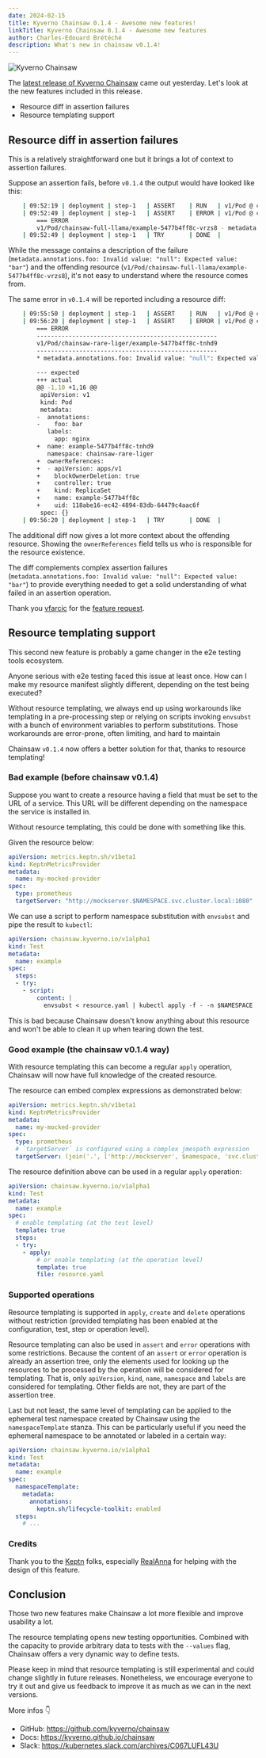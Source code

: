 ```yaml
---
date: 2024-02-15
title: Kyverno Chainsaw 0.1.4 - Awesome new features!
linkTitle: Kyverno Chainsaw 0.1.4 - Awesome new features
author: Charles-Edouard Brétéché
description: What's new in chainsaw v0.1.4!
---
```


![Kyverno Chainsaw](kyverno-chainsaw-horizontal.png)

The [latest release of Kyverno Chainsaw](https://github.com/kyverno/chainsaw/releases/tag/v0.1.4) came out yesterday. Let's look at the new features included in this release.

- Resource diff in assertion failures
- Resource templating support

## Resource diff in assertion failures

This is a relatively straightforward one but it brings a lot of context to assertion failures.

Suppose an assertion fails, before `v0.1.4` the output would have looked like this:

```sh
    | 09:52:19 | deployment | step-1   | ASSERT    | RUN   | v1/Pod @ chainsaw-full-llama/*
    | 09:52:49 | deployment | step-1   | ASSERT    | ERROR | v1/Pod @ chainsaw-full-llama/*
        === ERROR
        v1/Pod/chainsaw-full-llama/example-5477b4ff8c-vrzs8 - metadata.annotations.foo: Invalid value: "null": Expected value: "bar"
    | 09:52:49 | deployment | step-1   | TRY       | DONE  |
```

While the message contains a description of the failure (`metadata.annotations.foo: Invalid value: "null": Expected value: "bar"`) and the offending resource (`v1/Pod/chainsaw-full-llama/example-5477b4ff8c-vrzs8`), it's not easy to understand where the resource comes from.

The same error in `v0.1.4` will be reported including a resource diff:

```sh
    | 09:55:50 | deployment | step-1   | ASSERT    | RUN   | v1/Pod @ chainsaw-rare-liger/*
    | 09:56:20 | deployment | step-1   | ASSERT    | ERROR | v1/Pod @ chainsaw-rare-liger/*
        === ERROR
        ---------------------------------------------------
        v1/Pod/chainsaw-rare-liger/example-5477b4ff8c-tnhd9
        ---------------------------------------------------
        * metadata.annotations.foo: Invalid value: "null": Expected value: "bar"
        
        --- expected
        +++ actual
        @@ -1,10 +1,16 @@
         apiVersion: v1
         kind: Pod
         metadata:
        -  annotations:
        -    foo: bar
           labels:
             app: nginx
        +  name: example-5477b4ff8c-tnhd9
           namespace: chainsaw-rare-liger
        +  ownerReferences:
        +  - apiVersion: apps/v1
        +    blockOwnerDeletion: true
        +    controller: true
        +    kind: ReplicaSet
        +    name: example-5477b4ff8c
        +    uid: 118abe16-ec42-4894-83db-64479c4aac6f
         spec: {}
    | 09:56:20 | deployment | step-1   | TRY       | DONE  |
```

The additional diff now gives a lot more context about the offending resource. Showing the `ownerReferences` field tells us who is responsible for the resource existence.

The diff complements complex assertion failures (`metadata.annotations.foo: Invalid value: "null": Expected value: "bar"`) to provide everything needed to get a solid understanding of what failed in an assertion operation.

Thank you [vfarcic](https://github.com/vfarcic) for the [feature request](https://github.com/kyverno/chainsaw/issues/775).

## Resource templating support

This second new feature is probably a game changer in the e2e testing tools ecosystem.

Anyone serious with e2e testing faced this issue at least once. How can I make my resource manifest slightly different, depending on the test being executed?

Without resource templating, we always end up using workarounds like templating in a pre-processing step or relying on scripts invoking `envsubst` with a bunch of environment variables to perform substitutions. Those workarounds are error-prone, often limiting, and hard to maintain

Chainsaw `v0.1.4` now offers a better solution for that, thanks to resource templating!

### Bad example (before chainsaw v0.1.4)

Suppose you want to create a resource having a field that must be set to the URL of a service. This URL will be different depending on the namespace the service is installed in.

Without resource templating, this could be done with something like this.

Given the resource below:

```yaml
apiVersion: metrics.keptn.sh/v1beta1
kind: KeptnMetricsProvider
metadata:
  name: my-mocked-provider
spec:
  type: prometheus
  targetServer: "http://mockserver.$NAMESPACE.svc.cluster.local:1080"
```

We can use a script to perform namespace substitution with `envsubst` and pipe the result to `kubectl`:

```yaml
apiVersion: chainsaw.kyverno.io/v1alpha1
kind: Test
metadata:
  name: example
spec:
  steps:
  - try:
    - script:
        content: |
          envsubst < resource.yaml | kubectl apply -f - -n $NAMESPACE
```

This is bad because Chainsaw doesn't know anything about this resource and won't be able to clean it up when tearing down the test.

### Good example (the chainsaw v0.1.4 way)

With resource templating this can become a regular `apply` operation, Chainsaw will now have full knowledge of the created resource.

The resource can embed complex expressions as demonstrated below:

```yaml
apiVersion: metrics.keptn.sh/v1beta1
kind: KeptnMetricsProvider
metadata:
  name: my-mocked-provider
spec:
  type: prometheus
  # `targetServer` is configured using a complex jmespath expression
  targetServer: (join('.', ['http://mockserver', $namespace, 'svc.cluster.local:1080']))
```

The resource definition above can be used in a regular `apply` operation:

```yaml
apiVersion: chainsaw.kyverno.io/v1alpha1
kind: Test
metadata:
  name: example
spec:
  # enable templating (at the test level)
  template: true
  steps:
  - try:
    - apply:
        # or enable templating (at the operation level)
        template: true
        file: resource.yaml
```

### Supported operations

Resource templating is supported in `apply`, `create` and `delete` operations without restriction (provided templating has been enabled at the configuration, test, step or operation level).

Resource templating can also be used in `assert` and `error` operations with some restrictions. Because the content of an `assert` or `error` operation is already an assertion tree, only the elements used for looking up the resources to be processed by the operation will be considered for templating. That is, only `apiVersion`, `kind`, `name`, `namespace` and `labels` are considered for templating. Other fields are not, they are part of the assertion tree.

Last but not least, the same level of templating can be applied to the ephemeral test namespace created by Chainsaw using the `namespaceTemplate` stanza. This can be particularly useful if you need the ephemeral namespace to be annotated or labeled in a certain way:

```yaml
apiVersion: chainsaw.kyverno.io/v1alpha1
kind: Test
metadata:
  name: example
spec:
  namespaceTemplate:
    metadata:
      annotations:
        keptn.sh/lifecycle-toolkit: enabled
  steps:
    # ...
```

### Credits

Thank you to the [Keptn](https://keptn.sh/) folks, especially [RealAnna](https://github.com/RealAnna) for helping with the design of this feature.

## Conclusion

Those two new features make Chainsaw a lot more flexible and improve usability a lot.

The resource templating opens new testing opportunities. Combined with the capacity to provide arbitrary data to tests with the `--values` flag, Chainsaw offers a very dynamic way to define tests.

Please keep in mind that resource templating is still experimental and could change slightly in future releases. Nonetheless, we encourage everyone to try it out and give us feedback to improve it as much as we can in the next versions.

More infos 👇

- GitHub: https://github.com/kyverno/chainsaw
- Docs: https://kyverno.github.io/chainsaw
- Slack: https://kubernetes.slack.com/archives/C067LUFL43U
